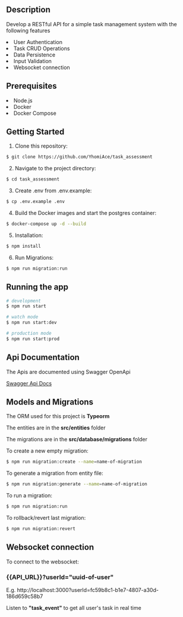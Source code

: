 

## Description

Develop a RESTful API for a simple task management system with the following features
<li>User Authentication</li>
<li>Task CRUD Operations</li>
<li>Data Persistence</li>
<li>Input Validation</li>
<li>Websocket connection</li>


## Prerequisites
<li>Node.js</li>
<li>Docker</li>
<li>Docker Compose</li>


## Getting Started
1. Clone this repository:

```bash
$ git clone https://github.com/YhomiAce/task_assessment
```

2. Navigate to the project directory:

```bash
$ cd task_assessment
```

3. Create .env from .env.example:

```bash
$ cp .env.example .env
```

4. Build the Docker images and start the postgres container:

```bash
$ docker-compose up -d --build
```

5. Installation:

```bash
$ npm install
```

6. Run Migrations:

```bash
$ npm run migration:run
```

## Running the app

```bash
# development
$ npm run start

# watch mode
$ npm run start:dev

# production mode
$ npm run start:prod
```
## Api Documentation

<p> The Apis are documented using Swagger OpenApi </p>
<a href="http://localhost:3000/api/docs">Swagger Api Docs</a>

## Models and Migrations
<p> The ORM used for this project is <b>Typeorm</b> </p>
<p> The entities are in the <b>src/entities</b> folder</p>
<p> The migrations are in the <b>src/database/migrations</b> folder</p>
<p> To create a new empty migration:</p>

```bash
$ npm run migration:create --name=name-of-migration
```
<p> To generate a migration from entity file:</p>

```bash
$ npm run migration:generate --name=name-of-migration
```
<p> To run a migration:</p>

```bash
$ npm run migration:run
```
<p> To rollback/revert last migration:</p>

```bash
$ npm run migration:revert
```

## Websocket connection

<p>To connect to the websocket:</p>
<h3>{{API_URL}}?userId="uuid-of-user"</h3>
<p>E.g. http://localhost:3000?userId=fc59b8c1-b1e7-4807-a30d-186d659c58b7 </p>
<p>Listen to <b>"task_event"</b> to get all user's task in real time</p>
